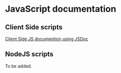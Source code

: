 # JavaScript documentation

## Client Side scripts

<a href="/JSDoc/index.html" target="_blank">Client Side JS documention using JSDoc</a>

## NodeJS scripts

To be added.
